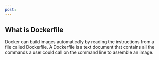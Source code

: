 ```yaml
---
post: 
---
```


## What is Dockerfile

Docker can build images automatically by reading the instructions from a file called Dockerfile. A Dockerfile is a text document that contains all the commands a user could call on the command line to assemble an image.

